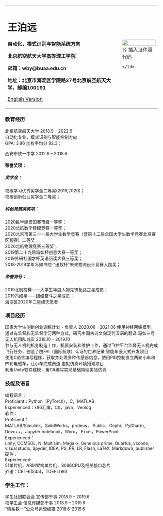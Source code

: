 <table border="0">
  <tr>
    <td width="75%">
      <h1>王泊远</h1>
      <p><b>自动化，模式识别与智能系统方向</b></p>
      <p><b>北京航空航天大学高等理工学院</b></p>
      <p><b>邮箱：wby@buaa.edu.cn</b></p>
      <p><b>地址：北京市海淀区学院路37号北京航空航天大学，邮编100191</b></p>
      <p><a href="/index-en.html">English Version</a></p>
    </td>
    <td width="25%">
      <img src="/zhengjianzhao.jpg" width="100%">      % 插入证件照代码

    </td>
  </tr>
</table>

### 教育经历
北京航空航天大学   2018.9 – 2022.6  
自动化专业，模式识别与智能控制方向  
GPA: 3.86   加权平均分 92.3；

西安市铁一中学     2012.9 – 2018.6

#### 荣誉奖项：
##### 奖学金：
校级学习优秀奖学金二等奖(2019,2020)；  
校级创新创业奖学金二等奖； 
##### 科创竞赛类奖项：
2020数学建模国赛市级一等奖；  
2020北航数学建模竞赛一等奖；  
2020北京市第三十一届大学生数学竞赛（暨第十二届全国大学生数学竞赛北京赛区预赛）二等奖；  
2020北航物理竞赛三等奖；  
2019第二十九届冯如杯创意大赛一等奖；  
2019外研社国才杯英语阅读大赛三等奖；   
2018-2019学年冯如书院-“迅蚁杯”未来物流设计竞赛入围奖；  
##### 荣誉称号：
2019北航榜样——大学生年度人物先锋拓路之星成员；  
2019冯如星——团结奋斗之星成员；  
海淀区2020年二星级志愿者

### 项目经历
国家大学生创新创业训练计划 - 负责人  2020.06 - 2021.06
使用神经网络模型，通过有监督和无监督学习两种方式，研究中国古诗文向现代汉语的翻译
冯如三号无人机团队成员 2018.10 – 2019.10  
参与无人机的机身制造工作，机翼安装和维护工作，通过飞控平台监督无人机完成飞行任务，创造了由FAI（国际航联）认证的世界纪录
智能车嵌入式开发项目  
使用C语言编写程序，获取并处理多种传感器信息，使用PID控制直立两轮小车和四轮电磁车，让小车完成赛道
虚拟仿真环境搭建项目  
利用Unity软件建模，用C#编写实现基础物理实验仿真
### 技能及语言
编程语言：  
Proficient：Python（PyTorch），C，MATLAB  
Experienced：x86汇编，C#，java，Verilog  
软件：  
Proficient：  
MATLAB/Simulink，SolidWorks，proteus， Public，Gephi，PyCharm, Devc++，Jupyter notebook，Word， Excel，PowerPoint  
Experienced：  
unity, COMSOL, NI Multisim, Mega-x, Geneious prime, Quartus, vscode, visual studio, Spyder, IDEA, PS, PR, LR, Flash, LaTeX, Markdown, publisher  
硬件：  
Experienced:  
51单片机，ARM架构单片机，8086CPU及相关接口芯片  
外语：CET-6(545)，TOEFL(86)

### 学生工作：
学生社团联合会 宣传部干事 2018.9 – 2019.6  
校学生会 信息传媒部干事 2018.9 – 2019.6  
“情系铁一”公众号运营编辑 2018.6-2019.6
